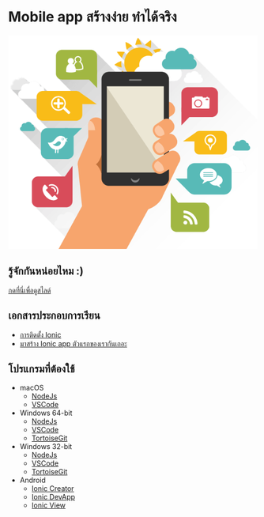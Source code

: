 # Mobile app สร้างง่าย ทำได้จริง

![img](imgs/mobileapp-system.png)


## รู้จักกันหน่อยไหม :) 

[กดที่นี่เพื่อดูสไลด์](https://gitpitch.com/Sakul/ionic?p=day-1)

## เอกสารประกอบการเรียน
* [การติดตั้ง Ionic](installing-ionic.md)
* [มาสร้าง Ionic app ตัวแรกของเรากันเถอะ](turotial-ionic.md)

## โปรแกรมที่ต้องใช้
* macOS
    * [NodeJs](https://nodejs.org/dist/v8.11.1/node-v8.11.1-x64.msi)
    * [VSCode](https://go.microsoft.com/fwlink/?Linkid=620882)
* Windows 64-bit
    * [NodeJs](https://nodejs.org/dist/v8.11.1/node-v8.11.1-x64.msi)
    * [VSCode](https://go.microsoft.com/fwlink/?Linkid=852157)
    * [TortoiseGit](https://download.tortoisegit.org/tgit/2.6.0.0/TortoiseGit-2.6.0.0-64bit.msi)
* Windows 32-bit
    * [NodeJs](https://nodejs.org/dist/v8.11.1/node-v8.11.1-x64.msi)
    * [VSCode](https://go.microsoft.com/fwlink/?Linkid=623230)
    * [TortoiseGit](https://download.tortoisegit.org/tgit/2.6.0.0/TortoiseGit-2.6.0.0-32bit.msi)
* Android
    * [Ionic Creator](https://play.google.com/store/apps/details?id=io.ionic.creator)
    * [Ionic DevApp](https://play.google.com/store/apps/details?id=io.ionic.devapp)
    * [Ionic View](https://play.google.com/store/apps/details?id=com.ionicframework.view)